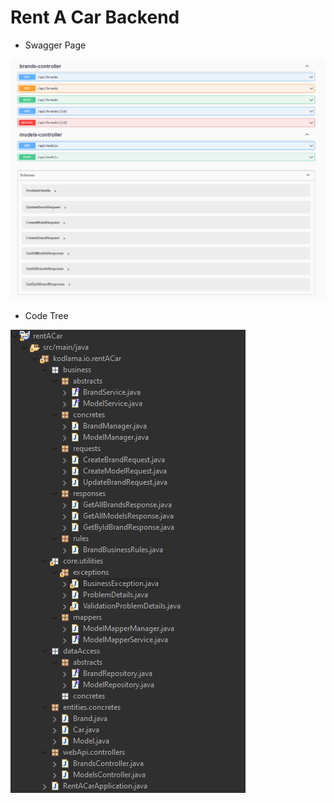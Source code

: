 # Rent A Car Backend

- Swagger Page

![Swagger](/img/Swagger.png)

- Code Tree

![CodeTree](/img/CodeTree.png)
